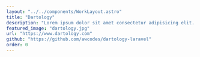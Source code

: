 ```yaml
---
layout: "../../components/WorkLayout.astro"
title: "Dartology"
description: "Lorem ipsum dolor sit amet consectetur adipisicing elit. Eos vel obcaecati perferendis sapiente consequuntur, explicabo cumque dolore magni quibusdam ex itaque, nostrum quasi quod recusandae."
featured_image: "dartology.jpg"
url: "https://www.dartology.com"
github: "https://github.com/awcodes/dartology-laravel"
order: 0
---
```

